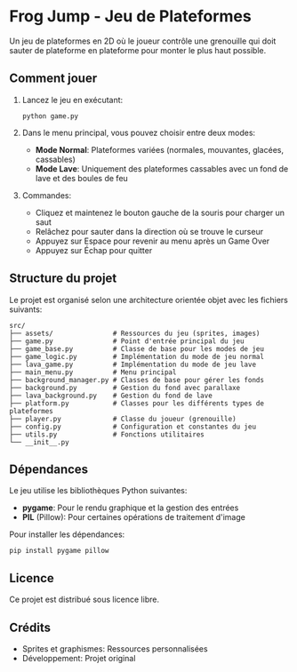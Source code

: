 # Frog Jump - Jeu de Plateformes

Un jeu de plateformes en 2D où le joueur contrôle une grenouille qui doit sauter de plateforme en plateforme pour monter le plus haut possible.

## Comment jouer

1. Lancez le jeu en exécutant:
   ```
   python game.py
   ```

2. Dans le menu principal, vous pouvez choisir entre deux modes:
   - **Mode Normal**: Plateformes variées (normales, mouvantes, glacées, cassables)
   - **Mode Lave**: Uniquement des plateformes cassables avec un fond de lave et des boules de feu

3. Commandes:
   - Cliquez et maintenez le bouton gauche de la souris pour charger un saut
   - Relâchez pour sauter dans la direction où se trouve le curseur
   - Appuyez sur Espace pour revenir au menu après un Game Over
   - Appuyez sur Échap pour quitter

## Structure du projet

Le projet est organisé selon une architecture orientée objet avec les fichiers suivants:

```
src/
├── assets/               # Ressources du jeu (sprites, images)
├── game.py               # Point d'entrée principal du jeu
├── game_base.py          # Classe de base pour les modes de jeu
├── game_logic.py         # Implémentation du mode de jeu normal
├── lava_game.py          # Implémentation du mode de jeu lave
├── main_menu.py          # Menu principal
├── background_manager.py # Classes de base pour gérer les fonds
├── background.py         # Gestion du fond avec parallaxe
├── lava_background.py    # Gestion du fond de lave
├── platform.py           # Classes pour les différents types de plateformes
├── player.py             # Classe du joueur (grenouille)
├── config.py             # Configuration et constantes du jeu
├── utils.py              # Fonctions utilitaires
└── __init__.py
```

## Dépendances

Le jeu utilise les bibliothèques Python suivantes:
- **pygame**: Pour le rendu graphique et la gestion des entrées
- **PIL** (Pillow): Pour certaines opérations de traitement d'image

Pour installer les dépendances:
```
pip install pygame pillow
```

## Licence

Ce projet est distribué sous licence libre.

## Crédits

- Sprites et graphismes: Ressources personnalisées
- Développement: Projet original 
